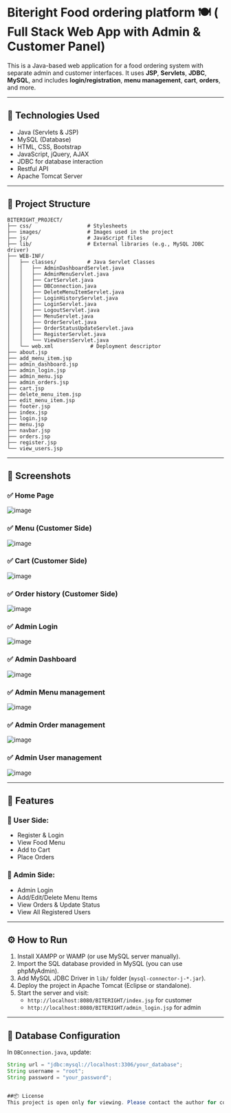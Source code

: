 # Biteright Food ordering platform 🍽️ ( Full Stack Web App with Admin & Customer Panel)

This is a Java-based web application for a food ordering system with separate admin and customer interfaces. It uses **JSP**, **Servlets**, **JDBC**, **MySQL**, and includes **login/registration**, **menu management**, **cart**, **orders**, and more.

---

## 🔧 Technologies Used

- Java (Servlets & JSP)
- MySQL (Database)
- HTML, CSS, Bootstrap
- JavaScript, jQuery, AJAX
- JDBC for database interaction
- Restful API
- Apache Tomcat Server

---
## 📁 Project Structure

```
BITERIGHT_PROJECT/
├── css/                  # Stylesheets
├── images/               # Images used in the project
├── js/                   # JavaScript files
├── lib/                  # External libraries (e.g., MySQL JDBC driver)
├── WEB-INF/
│   ├── classes/          # Java Servlet Classes
│   │   ├── AdminDashboardServlet.java
│   │   ├── AdminMenuServlet.java
│   │   ├── CartServlet.java
│   │   ├── DBConnection.java
│   │   ├── DeleteMenuItemServlet.java
│   │   ├── LoginHistoryServlet.java
│   │   ├── LoginServlet.java
│   │   ├── LogoutServlet.java
│   │   ├── MenuServlet.java
│   │   ├── OrderServlet.java
│   │   ├── OrderStatusUpdateServlet.java
│   │   ├── RegisterServlet.java
│   │   └── ViewUsersServlet.java
│   └── web.xml            # Deployment descriptor
├── about.jsp
├── add_menu_item.jsp
├── admin_dashboard.jsp
├── admin_login.jsp
├── admin_menu.jsp
├── admin_orders.jsp
├── cart.jsp
├── delete_menu_item.jsp
├── edit_menu_item.jsp
├── footer.jsp
├── index.jsp
├── login.jsp
├── menu.jsp
├── navbar.jsp
├── orders.jsp
├── register.jsp
└── view_users.jsp
```

---

## 📸 Screenshots

### ✅ Home Page
![image](https://github.com/user-attachments/assets/c2187159-5e57-4574-8d06-04b2546baa52)


### ✅ Menu (Customer Side)
![image](https://github.com/user-attachments/assets/32a37d1b-d182-4db8-a51a-bd47ba8b0f43)


### ✅ Cart (Customer Side)
![image](https://github.com/user-attachments/assets/81d04d48-1162-46c7-9940-8e7235ddd53f)


### ✅ Order history (Customer Side)
![image](https://github.com/user-attachments/assets/32b1ed8e-0ec7-4495-93f0-81604af3f45e)

### ✅ Admin Login
![image](https://github.com/user-attachments/assets/b9325b55-a37b-47c3-9bf6-94f9395a29da)


### ✅ Admin Dashboard
![image](https://github.com/user-attachments/assets/d9386b58-deb6-4425-b616-02839896d9f3)


### ✅ Admin Menu management
![image](https://github.com/user-attachments/assets/ed6f29ae-3955-4b75-a74d-6f0d402d89c3)


### ✅ Admin Order management
![image](https://github.com/user-attachments/assets/cd6f5d80-520f-4b89-8b48-e054aef81492)


### ✅ Admin User management
![image](https://github.com/user-attachments/assets/7bf5a9f2-95ef-4853-b607-a0705231c1e9)



---

## 🚀 Features

### 👤 User Side:
- Register & Login
- View Food Menu
- Add to Cart
- Place Orders

### 🔐 Admin Side:
- Admin Login
- Add/Edit/Delete Menu Items
- View Orders & Update Status
- View All Registered Users

---

## ⚙️ How to Run

1. Install XAMPP or WAMP (or use MySQL server manually).
2. Import the SQL database provided in MySQL (you can use phpMyAdmin).
3. Add MySQL JDBC Driver in `lib/` folder (`mysql-connector-j-*.jar`).
4. Deploy the project in Apache Tomcat (Eclipse or standalone).
5. Start the server and visit:  
   - `http://localhost:8080/BITERIGHT/index.jsp` for customer  
   - `http://localhost:8080/BITERIGHT/admin_login.jsp` for admin

---

## 💾 Database Configuration

In `DBConnection.java`, update:

```java
String url = "jdbc:mysql://localhost:3306/your_database";
String username = "root";
String password = "your_password";


##📦 License
This project is open only for viewing. Please contact the author for commercial use.


